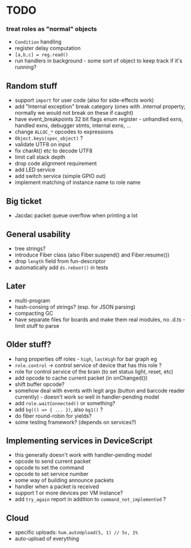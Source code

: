 # TODO

### treat roles as "normal" objects
* `Condition` handling
* register delay computation
* `[a,b,c] = reg.read()`
* run handlers in background - some sort of object to keep track if it's running?

## Random stuff
* support `import` for user code (also for side-effects work)
* add "Internal exception" break category (ones with .internal property; normally we would not break on these if caught)
* have event_breakpoints 32 bit flags enum register - unhandled exns, handled exns, debugger stmts, internal exns, ...
* change `ALLOC_*` opcodes to expressions
* `Object.keys(spec_object)` ?
* validate UTF8 on input
* fix charAt() etc to decode UTF8
* limit call stack depth
* drop code alignment requirement
* add LED service
* add switch service (simple GPIO out)
* implement matching of instance name to role name

## Big ticket
* Jacdac packet queue overflow when printing a lot

## General usability
* tree strings?
* introduce Fiber class (also Fiber.suspend() and Fiber.resume())
* drop `length` field from fun-descriptor
* automatically add `ds.reboot()` in tests

## Later
* multi-program
* hash-consing of strings? (esp. for JSON parsing)
* compacting GC
* have separate files for boards and make them real modules, no .d.ts - limit stuff to parse

## Older stuff?

* hang properties off roles - `high`, `lastHigh` for bar graph eg
* `role.control` -> control service of device that has this role ?
* role for control service of the brain (to set status light, reset, etc)
* add opcode to cache current packet (in onChanged())
* shift buffer opcode?
* somehow deal with events with legit args (button and barcode reader currently) - doesn't work so well in handler-pending model
* add `role.waitConnected()` or something?
* add `bg(() => { ... })`, also `bg1()` ?
* do fiber round-robin for yields?
* some testing framework? (depends on services?)

## Implementing services in DeviceScript

* this generally doesn't work with handler-pending model
* opcode to send current packet
* opcode to set the command
* opcode to set service number
* some way of building announce packets
* handler when a packet is received
* support 1 or more devices per VM instance?
* add `try_again` report in addition to `command_not_implemented` ?

## Cloud

* specific uploads: `hum.autoUpload(5, 1) // 5s, 1%`
* auto-upload of everything
